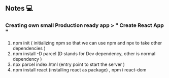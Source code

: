 ## Notes 💻

### Creating own small Production ready app > " Create React App "

1. npm init ( initializing npm so that we can use npm and npx to take other dependencies )
2. npm install -D parcel (D stands for Dev dependency, other is normal dependency )
3. npx parcel index.html (entry point to start the server )
4. npm install react (installing react as package) , npm i react-dom
